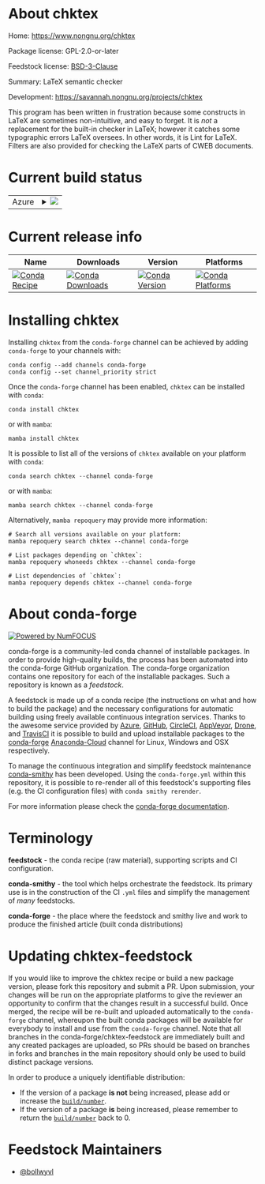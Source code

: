 About chktex
============

Home: https://www.nongnu.org/chktex

Package license: GPL-2.0-or-later

Feedstock license: [BSD-3-Clause](https://github.com/conda-forge/chktex-feedstock/blob/main/LICENSE.txt)

Summary: LaTeX semantic checker

Development: https://savannah.nongnu.org/projects/chktex

This program has been written in frustration because some constructs in
LaTeX are sometimes non-intuitive, and easy to forget. It is _not_ a
replacement for the built-in checker in LaTeX; however it catches some
typographic errors LaTeX oversees. In other words, it is Lint for LaTeX.
Filters are also provided for checking the LaTeX parts of CWEB documents.


Current build status
====================


<table>
    
  <tr>
    <td>Azure</td>
    <td>
      <details>
        <summary>
          <a href="https://dev.azure.com/conda-forge/feedstock-builds/_build/latest?definitionId=10300&branchName=main">
            <img src="https://dev.azure.com/conda-forge/feedstock-builds/_apis/build/status/chktex-feedstock?branchName=main">
          </a>
        </summary>
        <table>
          <thead><tr><th>Variant</th><th>Status</th></tr></thead>
          <tbody><tr>
              <td>linux_64</td>
              <td>
                <a href="https://dev.azure.com/conda-forge/feedstock-builds/_build/latest?definitionId=10300&branchName=main">
                  <img src="https://dev.azure.com/conda-forge/feedstock-builds/_apis/build/status/chktex-feedstock?branchName=main&jobName=linux&configuration=linux_64_" alt="variant">
                </a>
              </td>
            </tr><tr>
              <td>osx_64</td>
              <td>
                <a href="https://dev.azure.com/conda-forge/feedstock-builds/_build/latest?definitionId=10300&branchName=main">
                  <img src="https://dev.azure.com/conda-forge/feedstock-builds/_apis/build/status/chktex-feedstock?branchName=main&jobName=osx&configuration=osx_64_" alt="variant">
                </a>
              </td>
            </tr><tr>
              <td>win_64</td>
              <td>
                <a href="https://dev.azure.com/conda-forge/feedstock-builds/_build/latest?definitionId=10300&branchName=main">
                  <img src="https://dev.azure.com/conda-forge/feedstock-builds/_apis/build/status/chktex-feedstock?branchName=main&jobName=win&configuration=win_64_" alt="variant">
                </a>
              </td>
            </tr>
          </tbody>
        </table>
      </details>
    </td>
  </tr>
</table>

Current release info
====================

| Name | Downloads | Version | Platforms |
| --- | --- | --- | --- |
| [![Conda Recipe](https://img.shields.io/badge/recipe-chktex-green.svg)](https://anaconda.org/conda-forge/chktex) | [![Conda Downloads](https://img.shields.io/conda/dn/conda-forge/chktex.svg)](https://anaconda.org/conda-forge/chktex) | [![Conda Version](https://img.shields.io/conda/vn/conda-forge/chktex.svg)](https://anaconda.org/conda-forge/chktex) | [![Conda Platforms](https://img.shields.io/conda/pn/conda-forge/chktex.svg)](https://anaconda.org/conda-forge/chktex) |

Installing chktex
=================

Installing `chktex` from the `conda-forge` channel can be achieved by adding `conda-forge` to your channels with:

```
conda config --add channels conda-forge
conda config --set channel_priority strict
```

Once the `conda-forge` channel has been enabled, `chktex` can be installed with `conda`:

```
conda install chktex
```

or with `mamba`:

```
mamba install chktex
```

It is possible to list all of the versions of `chktex` available on your platform with `conda`:

```
conda search chktex --channel conda-forge
```

or with `mamba`:

```
mamba search chktex --channel conda-forge
```

Alternatively, `mamba repoquery` may provide more information:

```
# Search all versions available on your platform:
mamba repoquery search chktex --channel conda-forge

# List packages depending on `chktex`:
mamba repoquery whoneeds chktex --channel conda-forge

# List dependencies of `chktex`:
mamba repoquery depends chktex --channel conda-forge
```


About conda-forge
=================

[![Powered by
NumFOCUS](https://img.shields.io/badge/powered%20by-NumFOCUS-orange.svg?style=flat&colorA=E1523D&colorB=007D8A)](https://numfocus.org)

conda-forge is a community-led conda channel of installable packages.
In order to provide high-quality builds, the process has been automated into the
conda-forge GitHub organization. The conda-forge organization contains one repository
for each of the installable packages. Such a repository is known as a *feedstock*.

A feedstock is made up of a conda recipe (the instructions on what and how to build
the package) and the necessary configurations for automatic building using freely
available continuous integration services. Thanks to the awesome service provided by
[Azure](https://azure.microsoft.com/en-us/services/devops/), [GitHub](https://github.com/),
[CircleCI](https://circleci.com/), [AppVeyor](https://www.appveyor.com/),
[Drone](https://cloud.drone.io/welcome), and [TravisCI](https://travis-ci.com/)
it is possible to build and upload installable packages to the
[conda-forge](https://anaconda.org/conda-forge) [Anaconda-Cloud](https://anaconda.org/)
channel for Linux, Windows and OSX respectively.

To manage the continuous integration and simplify feedstock maintenance
[conda-smithy](https://github.com/conda-forge/conda-smithy) has been developed.
Using the ``conda-forge.yml`` within this repository, it is possible to re-render all of
this feedstock's supporting files (e.g. the CI configuration files) with ``conda smithy rerender``.

For more information please check the [conda-forge documentation](https://conda-forge.org/docs/).

Terminology
===========

**feedstock** - the conda recipe (raw material), supporting scripts and CI configuration.

**conda-smithy** - the tool which helps orchestrate the feedstock.
                   Its primary use is in the construction of the CI ``.yml`` files
                   and simplify the management of *many* feedstocks.

**conda-forge** - the place where the feedstock and smithy live and work to
                  produce the finished article (built conda distributions)


Updating chktex-feedstock
=========================

If you would like to improve the chktex recipe or build a new
package version, please fork this repository and submit a PR. Upon submission,
your changes will be run on the appropriate platforms to give the reviewer an
opportunity to confirm that the changes result in a successful build. Once
merged, the recipe will be re-built and uploaded automatically to the
`conda-forge` channel, whereupon the built conda packages will be available for
everybody to install and use from the `conda-forge` channel.
Note that all branches in the conda-forge/chktex-feedstock are
immediately built and any created packages are uploaded, so PRs should be based
on branches in forks and branches in the main repository should only be used to
build distinct package versions.

In order to produce a uniquely identifiable distribution:
 * If the version of a package **is not** being increased, please add or increase
   the [``build/number``](https://docs.conda.io/projects/conda-build/en/latest/resources/define-metadata.html#build-number-and-string).
 * If the version of a package **is** being increased, please remember to return
   the [``build/number``](https://docs.conda.io/projects/conda-build/en/latest/resources/define-metadata.html#build-number-and-string)
   back to 0.

Feedstock Maintainers
=====================

* [@bollwyvl](https://github.com/bollwyvl/)

